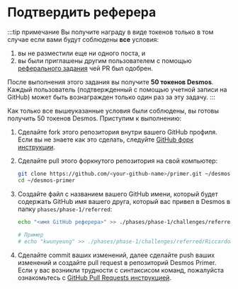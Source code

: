 # Подтвердить реферера
:::tip примечание 
Вы получите награду в виде токенов только в том случае если вами будут соблюдены **все** условия:

1. вы не разместили еще ни одного поста, и
2. вы были приглашены другим пользователем с помощью [реферального задания](ru/phase-1/challenges/refer.md) чей PR был одобрен.

После выполнения этого задания вы получите **50 токенов Desmos**. Каждый пользователь (подтвержденный с помощью учетной записи на GitHub) может быть вознагражден только один раз за эту задачу.
:::

Как только все вышеуказанные условия были соблюдены, вы готовы получить 50 токенов Desmos. Приступим к выполнению:

1. Сделайте fork этого репозитория внутри вашего GitHub профиля. 
   Если вы не знаете как это сделать, следуйте [GitHub форк инструкции](https://help.github.com/en/github/getting-started-with-github/fork-a-repo).

2. Сделайте pull этого форкнутого репозитория на свой компьютер:  
   ```bash
   git clone https://github.com/<your-github-name>/primer.git ~/desmos-primer
   cd ~/desmos-primer
   ```
   
3. Создайте файл с названием вашего GitHub имени, который будет содержать GitHub имя вашего друга, который вас привел в Desmos в папку `phases/phase-1/referred`:

   ```bash
   echo "<имя GitHub реферера>" >> ./phases/phase-1/challenges/referred/<your-github-name>
      
   # Пример
   # echo "kwunyeung" >> ./phases/phase-1/challenges/referred/RiccardoM
   ```
   
4. Сделайте commit ваших изменений, далее сделайте push ваших изменений и создайте pull request в репозиторий Desmos Primer. Если у вас возникли трудности с синтаксисом команд, пожалуйста ознакомьтесь с [GitHub Pull Requests инструкцией](https://help.github.com/en/github/collaborating-with-issues-and-pull-requests/creating-a-pull-request).
